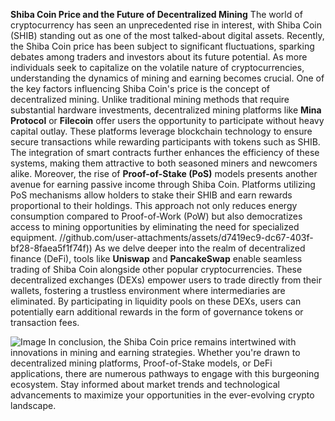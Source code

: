 **Shiba Coin Price and the Future of Decentralized Mining**
The world of cryptocurrency has seen an unprecedented rise in interest, with Shiba Coin (SHIB) standing out as one of the most talked-about digital assets. Recently, the Shiba Coin price has been subject to significant fluctuations, sparking debates among traders and investors about its future potential. As more individuals seek to capitalize on the volatile nature of cryptocurrencies, understanding the dynamics of mining and earning becomes crucial.
One of the key factors influencing Shiba Coin's price is the concept of decentralized mining. Unlike traditional mining methods that require substantial hardware investments, decentralized mining platforms like **Mina Protocol** or **Filecoin** offer users the opportunity to participate without heavy capital outlay. These platforms leverage blockchain technology to ensure secure transactions while rewarding participants with tokens such as SHIB. The integration of smart contracts further enhances the efficiency of these systems, making them attractive to both seasoned miners and newcomers alike.
Moreover, the rise of **Proof-of-Stake (PoS)** models presents another avenue for earning passive income through Shiba Coin. Platforms utilizing PoS mechanisms allow holders to stake their SHIB and earn rewards proportional to their holdings. This approach not only reduces energy consumption compared to Proof-of-Work (PoW) but also democratizes access to mining opportunities by eliminating the need for specialized equipment.
 //github.com/user-attachments/assets/d7419ec9-dc67-403f-bf28-8faea5f1f74f))
As we delve deeper into the realm of decentralized finance (DeFi), tools like **Uniswap** and **PancakeSwap** enable seamless trading of Shiba Coin alongside other popular cryptocurrencies. These decentralized exchanges (DEXs) empower users to trade directly from their wallets, fostering a trustless environment where intermediaries are eliminated. By participating in liquidity pools on these DEXs, users can potentially earn additional rewards in the form of governance tokens or transaction fees.

![Image](https://github.com/user-attachments/assets/d7419ec9-dc67-403f-bf28-8faea5f1f74f)
In conclusion, the Shiba Coin price remains intertwined with innovations in mining and earning strategies. Whether you're drawn to decentralized mining platforms, Proof-of-Stake models, or DeFi applications, there are numerous pathways to engage with this burgeoning ecosystem. Stay informed about market trends and technological advancements to maximize your opportunities in the ever-evolving crypto landscape.
